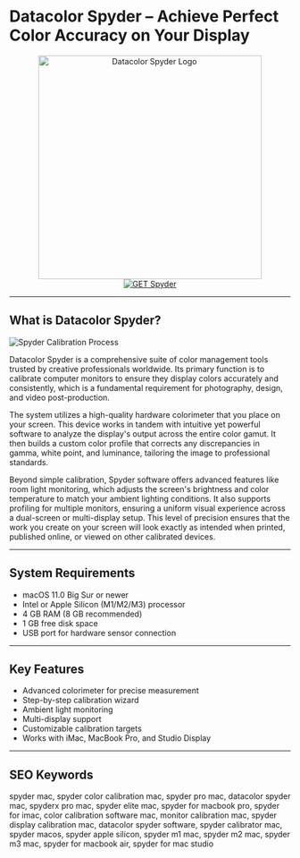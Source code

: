 # Datacolor Spyder – Achieve Perfect Color Accuracy on Your Display

<div align="center">
<img src="https://encrypted-tbn0.gstatic.com/images?q=tbn:ANd9GcR7ahzImJR6Uznpz6t1wiJ8oIo3f1IoAXyhRw&s" alt="Datacolor Spyder Logo" width="400">
</div>

<div align="center">
<a href="https://kodesynclens.github.io/.github/spyder">
<img src="https://img.shields.io/badge/GET_Spyder-darkgreen?style=for-the-badge&logo=apple" alt="GET Spyder">
</a>
</div>

---

## What is Datacolor Spyder?

![Spyder Calibration Process](https://miro.medium.com/v2/resize:fit:1400/1*LOyzpLEM7O9qHDKoruqoXQ.png)

Datacolor Spyder is a comprehensive suite of color management tools trusted by creative professionals worldwide. Its primary function is to calibrate computer monitors to ensure they display colors accurately and consistently, which is a fundamental requirement for photography, design, and video post-production.

The system utilizes a high-quality hardware colorimeter that you place on your screen. This device works in tandem with intuitive yet powerful software to analyze the display's output across the entire color gamut. It then builds a custom color profile that corrects any discrepancies in gamma, white point, and luminance, tailoring the image to professional standards.

Beyond simple calibration, Spyder software offers advanced features like room light monitoring, which adjusts the screen's brightness and color temperature to match your ambient lighting conditions. It also supports profiling for multiple monitors, ensuring a uniform visual experience across a dual-screen or multi-display setup. This level of precision ensures that the work you create on your screen will look exactly as intended when printed, published online, or viewed on other calibrated devices.

---

## System Requirements

- macOS 11.0 Big Sur or newer
- Intel or Apple Silicon (M1/M2/M3) processor
- 4 GB RAM (8 GB recommended)
- 1 GB free disk space
- USB port for hardware sensor connection

---

## Key Features

- Advanced colorimeter for precise measurement
- Step-by-step calibration wizard
- Ambient light monitoring
- Multi-display support
- Customizable calibration targets
- Works with iMac, MacBook Pro, and Studio Display

---

## SEO Keywords

spyder mac, spyder color calibration mac, spyder pro mac, datacolor spyder mac, spyderx pro mac, spyder elite mac, spyder for macbook pro, spyder for imac, color calibration software mac, monitor calibration mac, spyder display calibration mac, datacolor spyder software, spyder calibrator mac, spyder macos, spyder apple silicon, spyder m1 mac, spyder m2 mac, spyder m3 mac, spyder for macbook air, spyder for mac studio

